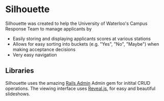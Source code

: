 # Silhouette #

Silhouette was created to help the University of Waterloo's Campus Response Team to manage applicants by

- Easily storing and displaying applicants scores at various stations
- Allows for easy sorting into buckets (e.g. "Yes", "No", "Maybe") when making acceptance decisions
- Very easy navigation

## Libraries ##

Silhouette uses the amazing [Rails Admin](http://github.com/sferif/rails_admin) Admin gem  for initital CRUD operations.
The viewing interface uses [Reveal.js](http://github.com/hakimel/reveal.js), for easy and beautiful slideshows.
